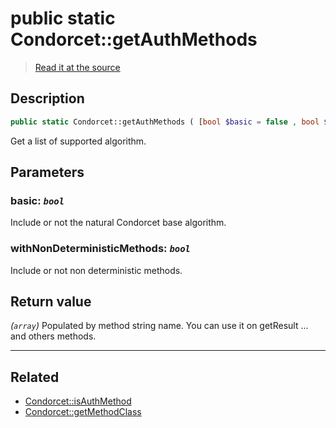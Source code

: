 # public static Condorcet::getAuthMethods

> [Read it at the source](https://github.com/julien-boudry/Condorcet/blob/master/src/Condorcet.php#L105)

## Description    

```php
public static Condorcet::getAuthMethods ( [bool $basic = false , bool $withNonDeterministicMethods = true] ): array
```

Get a list of supported algorithm.

## Parameters

### **basic:** *`bool`*   
Include or not the natural Condorcet base algorithm.    

### **withNonDeterministicMethods:** *`bool`*   
Include or not non deterministic methods.    


## Return value   

*(`array`)* Populated by method string name. You can use it on getResult ... and others methods.


---------------------------------------

## Related

* [Condorcet::isAuthMethod](/Docs/api-reference/Condorcet%20Class/Condorcet--isAuthMethod.md)    
* [Condorcet::getMethodClass](/Docs/api-reference/Condorcet%20Class/Condorcet--getMethodClass.md)    
